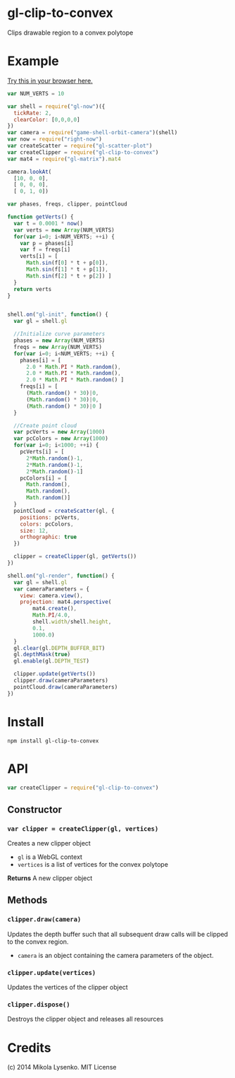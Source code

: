 gl-clip-to-convex
=================
Clips drawable region to a convex polytope

# Example

[Try this in your browser here.](https://mikolalysenko.github.io/gl-clip-to-convex)

```javascript
var NUM_VERTS = 10

var shell = require("gl-now")({
  tickRate: 2,
  clearColor: [0,0,0,0] 
})
var camera = require("game-shell-orbit-camera")(shell)
var now = require("right-now")
var createScatter = require("gl-scatter-plot")
var createClipper = require("gl-clip-to-convex")
var mat4 = require("gl-matrix").mat4

camera.lookAt(
  [10, 0, 0],
  [ 0, 0, 0],
  [ 0, 1, 0])

var phases, freqs, clipper, pointCloud

function getVerts() {
  var t = 0.0001 * now()
  var verts = new Array(NUM_VERTS)
  for(var i=0; i<NUM_VERTS; ++i) {
    var p = phases[i]
    var f = freqs[i]
    verts[i] = [
      Math.sin(f[0] * t + p[0]),
      Math.sin(f[1] * t + p[1]),
      Math.sin(f[2] * t + p[2]) ]
  }
  return verts
}


shell.on("gl-init", function() {
  var gl = shell.gl

  //Initialize curve parameters
  phases = new Array(NUM_VERTS)
  freqs = new Array(NUM_VERTS)
  for(var i=0; i<NUM_VERTS; ++i) {
    phases[i] = [
      2.0 * Math.PI * Math.random(), 
      2.0 * Math.PI * Math.random(), 
      2.0 * Math.PI * Math.random() ]
    freqs[i] = [ 
      (Math.random() * 30)|0,
      (Math.random() * 30)|0,
      (Math.random() * 30)|0 ]
  }

  //Create point cloud
  var pcVerts = new Array(1000)
  var pcColors = new Array(1000)
  for(var i=0; i<1000; ++i) {
    pcVerts[i] = [
      2*Math.random()-1,
      2*Math.random()-1,
      2*Math.random()-1]
    pcColors[i] = [
      Math.random(),
      Math.random(),
      Math.random()]
  }
  pointCloud = createScatter(gl, {
    positions: pcVerts,
    colors: pcColors,
    size: 12,
    orthographic: true
  })

  clipper = createClipper(gl, getVerts())
})

shell.on("gl-render", function() {
  var gl = shell.gl
  var cameraParameters = {
    view: camera.view(),
    projection: mat4.perspective(
        mat4.create(),
        Math.PI/4.0,
        shell.width/shell.height,
        0.1,
        1000.0)
  }
  gl.clear(gl.DEPTH_BUFFER_BIT)
  gl.depthMask(true)
  gl.enable(gl.DEPTH_TEST)

  clipper.update(getVerts())
  clipper.draw(cameraParameters)
  pointCloud.draw(cameraParameters)
})
```

# Install

```
npm install gl-clip-to-convex
```

# API

```javascript
var createClipper = require("gl-clip-to-convex")
```

## Constructor

### `var clipper = createClipper(gl, vertices)`
Creates a new clipper object

* `gl` is a WebGL context
* `vertices` is a list of vertices for the convex polytope

**Returns** A new clipper object

## Methods

### `clipper.draw(camera)`
Updates the depth buffer such that all subsequent draw calls will be clipped to the convex region.

* `camera` is an object containing the camera parameters of the object.

### `clipper.update(vertices)`
Updates the vertices of the clipper object

### `clipper.dispose()`
Destroys the clipper object and releases all resources

# Credits

(c) 2014 Mikola Lysenko.  MIT License